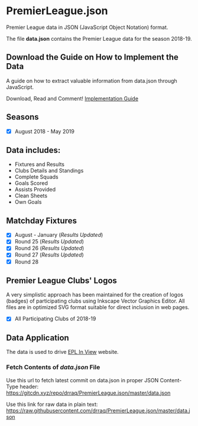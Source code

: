 # PremierLeague.json

Premier League data in JSON (JavaScript Object Notation) format.

The file **data.json** contains the Premier League data for the season 2018-19.

## Download the Guide on How to Implement the Data

A guide on how to extract valuable information from data.json through JavaScript.

Download, Read and Comment!
[Implementation Guide](https://drive.google.com/file/d/10fWcVIbhnBBoZ4f25QjgqY1PGQ93pe0O/view?usp=sharing)


## Seasons

-   [x] August 2018 - May 2019

## Data includes:

-   Fixtures and Results
-   Clubs Details and Standings
-   Complete Squads
-   Goals Scored
-   Assists Provided
-   Clean Sheets
-   Own Goals

## Matchday Fixtures

-   [x] August - January (_Results Updated_)
-   [x] Round 25  (_Results Updated_)
-   [x] Round 26  (_Results Updated_)
-   [x] Round 27  (_Results Updated_)
-   [x] Round 28

## Premier League Clubs' Logos

A very simplistic approach has been maintained for the creation of logos (badges) of participating clubs using Inkscape Vector Graphics Editor. All files are in optimized SVG format suitable for direct inclusion in web pages.

-   [x] All Participating Clubs of 2018-19

## Data Application
The data is used to drive [EPL In View](https://eplinview.com) website.

### Fetch Contents of _data.json_ File

Use this url to fetch latest commit on data.json in proper JSON Content-Type header:
<https://gitcdn.xyz/repo/drraq/PremierLeague.json/master/data.json>

Use this link for raw data in plain text:
<https://raw.githubusercontent.com/drraq/PremierLeague.json/master/data.json>
